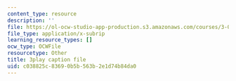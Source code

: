 ```yaml
---
content_type: resource
description: ''
file: https://ol-ocw-studio-app-production.s3.amazonaws.com/courses/3-091sc-introduction-to-solid-state-chemistry-fall-2010/c038825c83690b5b563b2e1d74b84da0_AFS4JbQGB0c.srt
file_type: application/x-subrip
learning_resource_types: []
ocw_type: OCWFile
resourcetype: Other
title: 3play caption file
uid: c038825c-8369-0b5b-563b-2e1d74b84da0
---
```

